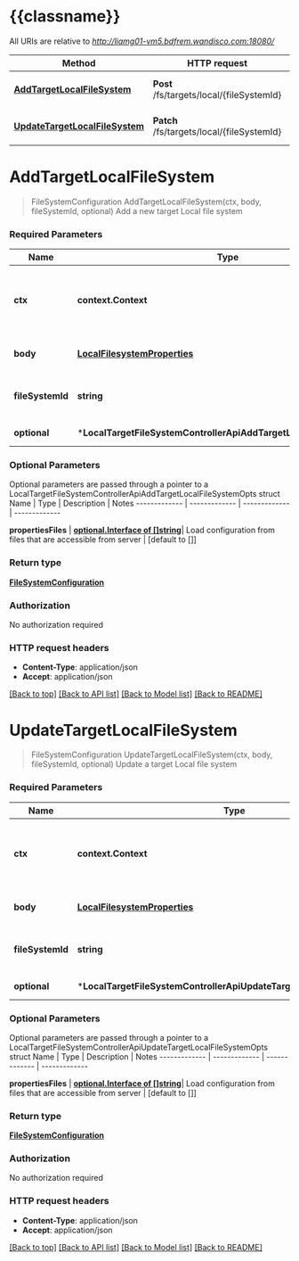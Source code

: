 # {{classname}}

All URIs are relative to *http://liamg01-vm5.bdfrem.wandisco.com:18080/*

Method | HTTP request | Description
------------- | ------------- | -------------
[**AddTargetLocalFileSystem**](LocalTargetFileSystemControllerApi.md#AddTargetLocalFileSystem) | **Post** /fs/targets/local/{fileSystemId} | Add a new target Local file system
[**UpdateTargetLocalFileSystem**](LocalTargetFileSystemControllerApi.md#UpdateTargetLocalFileSystem) | **Patch** /fs/targets/local/{fileSystemId} | Update a target Local file system

# **AddTargetLocalFileSystem**
> FileSystemConfiguration AddTargetLocalFileSystem(ctx, body, fileSystemId, optional)
Add a new target Local file system

### Required Parameters

Name | Type | Description  | Notes
------------- | ------------- | ------------- | -------------
 **ctx** | **context.Context** | context for authentication, logging, cancellation, deadlines, tracing, etc.
  **body** | [**LocalFilesystemProperties**](LocalFilesystemProperties.md)| Local file system properties | 
  **fileSystemId** | **string**| Unique Identifier for the target file system | 
 **optional** | ***LocalTargetFileSystemControllerApiAddTargetLocalFileSystemOpts** | optional parameters | nil if no parameters

### Optional Parameters
Optional parameters are passed through a pointer to a LocalTargetFileSystemControllerApiAddTargetLocalFileSystemOpts struct
Name | Type | Description  | Notes
------------- | ------------- | ------------- | -------------


 **propertiesFiles** | [**optional.Interface of []string**](string.md)| Load configuration from files that are accessible from server | [default to []]

### Return type

[**FileSystemConfiguration**](FileSystemConfiguration.md)

### Authorization

No authorization required

### HTTP request headers

 - **Content-Type**: application/json
 - **Accept**: application/json

[[Back to top]](#) [[Back to API list]](../README.md#documentation-for-api-endpoints) [[Back to Model list]](../README.md#documentation-for-models) [[Back to README]](../README.md)

# **UpdateTargetLocalFileSystem**
> FileSystemConfiguration UpdateTargetLocalFileSystem(ctx, body, fileSystemId, optional)
Update a target Local file system

### Required Parameters

Name | Type | Description  | Notes
------------- | ------------- | ------------- | -------------
 **ctx** | **context.Context** | context for authentication, logging, cancellation, deadlines, tracing, etc.
  **body** | [**LocalFilesystemProperties**](LocalFilesystemProperties.md)| Local file system properties | 
  **fileSystemId** | **string**| Unique Identifier for the target file system | 
 **optional** | ***LocalTargetFileSystemControllerApiUpdateTargetLocalFileSystemOpts** | optional parameters | nil if no parameters

### Optional Parameters
Optional parameters are passed through a pointer to a LocalTargetFileSystemControllerApiUpdateTargetLocalFileSystemOpts struct
Name | Type | Description  | Notes
------------- | ------------- | ------------- | -------------


 **propertiesFiles** | [**optional.Interface of []string**](string.md)| Load configuration from files that are accessible from server | [default to []]

### Return type

[**FileSystemConfiguration**](FileSystemConfiguration.md)

### Authorization

No authorization required

### HTTP request headers

 - **Content-Type**: application/json
 - **Accept**: application/json

[[Back to top]](#) [[Back to API list]](../README.md#documentation-for-api-endpoints) [[Back to Model list]](../README.md#documentation-for-models) [[Back to README]](../README.md)

